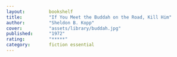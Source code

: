 ```yaml
---
layout:         bookshelf
title:          "If You Meet the Buddah on the Road, Kill Him"
author:         "Sheldon B. Kopp"
cover:          "assets/library/buddah.jpg"
published:      "1972"
rating:         "*****"
category:       fiction essential
---
```

